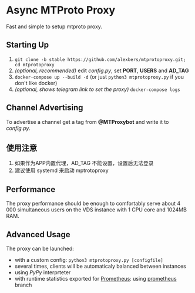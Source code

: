 # Async MTProto Proxy #

Fast and simple to setup mtproto proxy.

## Starting Up ##
    
1. `git clone -b stable https://github.com/alexbers/mtprotoproxy.git; cd mtprotoproxy`
2. *(optional, recommended)* edit *config.py*, set **PORT**, **USERS** and **AD_TAG**
3. `docker-compose up --build -d` (or just `python3 mtprotoproxy.py` if you don't like docker)
4. *(optional, shows telegram link to set the proxy)* `docker-compose logs`

## Channel Advertising ##

To advertise a channel get a tag from **@MTProxybot** and write it to *config.py*.

## 使用注意 ##
1. 如果作为APP内置代理，AD_TAG 不能设置，设置后无法登录
2. 建议使用 systemd 来启动 mptrotoproxy

## Performance ##

The proxy performance should be enough to comfortably serve about 4 000 simultaneous users on
the VDS instance with 1 CPU core and 1024MB RAM.

## Advanced Usage ##

The proxy can be launched:
- with a custom config: `python3 mtprotoproxy.py [configfile]`
- several times, clients will be automaticaly balanced between instances
- using *PyPy* interprteter
- with runtime statistics exported for [Prometheus](https://prometheus.io/): using [prometheus](https://github.com/alexbers/mtprotoproxy/tree/prometheus) branch
